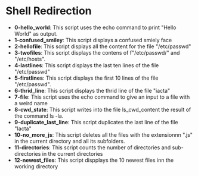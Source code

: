 <h1>Shell Redirection</h1>
<ul>
	<li><b>0-hello_world</b>: This script uses the echo command to print "Hello World" as output. </li>
	<li><b>1-confused_smiley</b>: This script displays a confused smiely face</li>
	<li><b>2-hellofile</b>: This script displays all the content for the file "/etc/passwd"</li>
	<li><b>3-twofiles</b>: This script displays the contens of f"/etc/passwd/" and "/etc/hosts".</li>
	<li><b>4-lastlines</b>: This script displays the last ten lines of the file "/etc/passwd"</li>
	<li><b>5-firstlines</b>: This script displays the first 10 lines of the file "/etc/passwd".</li>
	<li><b>6-thrid_line</b>: This script displays the thrid line of the file "iacta"</li>
	<li><b>7-file</b>: This script uses the echo command to give an input to a file with a weird name</li>
	<li><b>8-cwd_state</b>: This script writes into the file ls_cwd_content the result of the command ls -la.</li>
	<li><b>9-duplicate_last_line</b>:  This script duplicates the last line of the file "Iacta"</li>
	<li><b>10-no_more_js</b>: This script deletes all the files with the extensionnn ".js" in the current directory and all its subfolders.</li>
	<li><b>11-directories</b>: This script counts the number of directories and sub-directories in the current directories</li>
	<li><b>12-newest_files</b>: This script dispplays the 10 newest files inn the working directory</li>
	
</ul>

